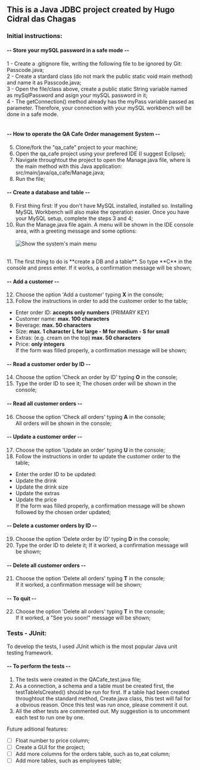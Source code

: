 ## This is a Java JDBC project created by Hugo Cidral das Chagas

### Initial instructions:

#### -- Store your mySQL password in a safe mode -- <br>
1 - Create a .gitignore file, writing the following file to be ignored by Git: Passcode.java; <br>
2 - Create a stardard class (do not mark the public static void main method) and name it as Passcode.java;  <br>
3 - Open the file/class above, create a public static String variable named as mySqlPassword and asign your mySQL password in it; <br>
4 - The getConnection() method already has the myPass variable passed as parameter. Therefore, your connection with your mySQL workbench will be done in a safe mode. <br><br>

#### -- How to operate the QA Cafe Order management System -- <br>
5. Clone/fork the "qa_cafe" project to your machine;<br>
6. Open the qa_cafe project using your prefered IDE (I suggest Eclipse);<br>
7. Navigate throughtout the project to open the Manage.java file, where is the main method with this Java application: src/main/java/qa_cafe/Manage.java;<br>
8. Run the file;<br>

#### -- Create a database and table --<br>
9. First thing first: If you don't have MySQL installed, installed so. Installing MySQL Workbench will also make the operation easier. Once you have your MySQL setup, complete the steps 3 and 4; <br>
10. Run the Manage.java file again. A menu will be shown in the IDE console area, with a greeting message and some options: <br><br>
![Show the system's main menu](https://i.ibb.co/1QjDKz0/Screenshot-2023-03-16-at-14-38-11.png)
<br>
11. The first thing to do is **create a DB and a table**. So type **C** in the console and press enter. If it works, a confirmation message will be shown; <br>

#### -- Add a customer --<br>
12. Choose the option 'Add a customer' typing **X** in the console; <br>
13. Follow the instructions in order to add the customer order to the table; <br>
* Enter order ID:   __accepts only numbers__  (PRIMARY KEY) <br>
* Customer name:   __max. 100 characters__  <br>
* Beverage:   __max. 50 characters__  <br>
* Size:   __max. 1 character__ **L for large - M for medium - S for small**  <br>
* Extras: (e.g. cream on the top)  __max. 50 characters__  <br>
* Price: __only integers__  <br>
If the form was filled properly, a confirmation message will be shown; <br>

#### -- Read a customer order by ID --<br>
14. Choose the option 'Check an order by ID' typing **O** in the console; <br>
15. Type the order ID to see it;
The chosen order will be shown in the console;

#### -- Read all customer orders --<br>
16. Choose the option 'Check all orders' typing **A** in the console; <br>
All orders will be shown in the console;

#### -- Update a customer order --<br>
17. Choose the option 'Update an order' typing **U** in the console; <br>
18. Follow the instructions in order to update the customer order to the table; <br>
* Enter the order ID to be updated: <br>
* Update the drink  <br>
* Update the drink size  <br>
* Update the extras  <br>
* Update the price  <br>
If the form was filled properly, a confirmation message will be shown followed by the chosen order updated; <br>

#### -- Delete a customer orders by ID --<br>
19. Choose the option 'Delete order by ID' typing **D** in the console; <br>
20. Type the order ID to delete it;
If it worked, a confirmation message will be shown; <br>

#### -- Delete all customer orders --<br>
21. Choose the option 'Delete all orders' typing **T** in the console; <br>
If it worked, a confirmation message will be shown; <br>

#### -- To quit --<br>
22. Choose the option 'Delete all orders' typing **T** in the console; <br>
If it worked, a "See you soon!" message will be shown; <br>


### Tests - JUnit:
To develop the tests, I used JUnit which is the most popular Java unit testing framework.

#### -- To perform the tests --<br>
1. The tests were created in the QACafe_test.java file;
2. As a connection, a schema and a table must be created first, the testTableIsCreated() should be run for first. If a table had been created throughtout the standard method, Create.java class, this test will fail for a obvious reason. Once this test was run once, please comment it out.
3. All the other tests are commented out. My suggestion is to uncomment each test to run one by one.



Future aditional features:
- [ ] Float number to price column;
- [ ] Create a GUI for the project;
- [ ] Add more columns for the orders table, such as to_eat column;
- [ ] Add more tables, such as employees table;
